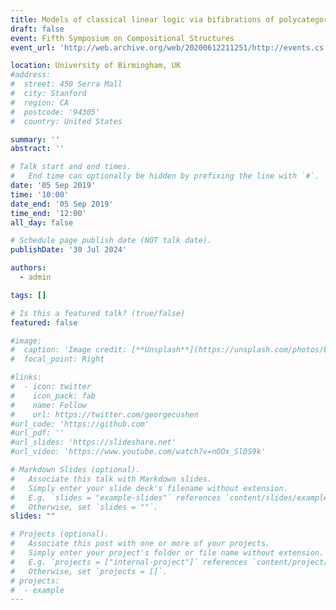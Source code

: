 ```yaml
---
title: Models of classical linear logic via bifibrations of polycategories
draft: false
event: Fifth Symposium on Compositional Structures
event_url: 'http://web.archive.org/web/20200612211251/http://events.cs.bham.ac.uk/syco/strings3-syco5/'

location: University of Birmingham, UK
#address:
#  street: 450 Serra Mall
#  city: Stanford
#  region: CA
#  postcode: '94305'
#  country: United States

summary: ''
abstract: ''

# Talk start and end times.
#   End time can optionally be hidden by prefixing the line with `#`.
date: '05 Sep 2019'
time: '10:00'
date_end: '05 Sep 2019'
time_end: '12:00'
all_day: false

# Schedule page publish date (NOT talk date).
publishDate: '30 Jul 2024'

authors:
  - admin

tags: []

# Is this a featured talk? (true/false)
featured: false

#image:
#  caption: 'Image credit: [**Unsplash**](https://unsplash.com/photos/bzdhc5b3Bxs)'
#  focal_point: Right

#links:
#  - icon: twitter
#    icon_pack: fab
#    name: Follow
#    url: https://twitter.com/georgecushen
#url_code: 'https://github.com'
#url_pdf: ''
#url_slides: 'https://slideshare.net'
#url_video: 'https://www.youtube.com/watch?v=nOOx_SlDS9k'

# Markdown Slides (optional).
#   Associate this talk with Markdown slides.
#   Simply enter your slide deck's filename without extension.
#   E.g. `slides = "example-slides"` references `content/slides/example-slides.md`.
#   Otherwise, set `slides = ""`.
slides: ""

# Projects (optional).
#   Associate this post with one or more of your projects.
#   Simply enter your project's folder or file name without extension.
#   E.g. `projects = ["internal-project"]` references `content/project/deep-learning/index.md`.
#   Otherwise, set `projects = []`.
# projects:
#  - example
---
```

